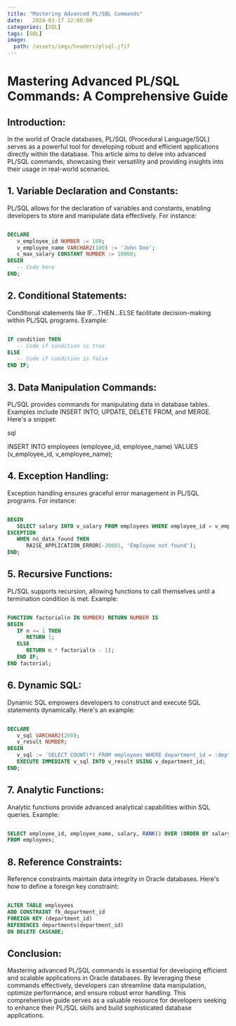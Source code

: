 ```yaml
---
title: "Mastering Advanced PL/SQL Commands"
date:   2024-03-17 22:00:00
categories: [SQL]
tags: [SQL]    
image:
  path: /assets/imgs/headers/plsql.jfif
---
```


# Mastering Advanced PL/SQL Commands: A Comprehensive Guide

## Introduction:
In the world of Oracle databases, PL/SQL (Procedural Language/SQL) serves as a powerful tool for developing robust and efficient applications directly within the database. This article aims to delve into advanced PL/SQL commands, showcasing their versatility and providing insights into their usage in real-world scenarios.

## 1. Variable Declaration and Constants:
PL/SQL allows for the declaration of variables and constants, enabling developers to store and manipulate data effectively. For instance:

```sql

DECLARE
   v_employee_id NUMBER := 100;
   v_employee_name VARCHAR2(100) := 'John Doe';
   c_max_salary CONSTANT NUMBER := 10000;
BEGIN
   -- Code here
END;
```

## 2. Conditional Statements:
Conditional statements like IF...THEN...ELSE facilitate decision-making within PL/SQL programs. Example:

```sql

IF condition THEN
   -- Code if condition is true
ELSE
   -- Code if condition is false
END IF;
```

## 3. Data Manipulation Commands:
PL/SQL provides commands for manipulating data in database tables. Examples include INSERT INTO, UPDATE, DELETE FROM, and MERGE. Here's a snippet:

sql

INSERT INTO employees (employee_id, employee_name) VALUES (v_employee_id, v_employee_name);

## 4. Exception Handling:
Exception handling ensures graceful error management in PL/SQL programs. For instance:

```sql

BEGIN
   SELECT salary INTO v_salary FROM employees WHERE employee_id = v_employee_id;
EXCEPTION
   WHEN no_data_found THEN
      RAISE_APPLICATION_ERROR(-20001, 'Employee not found');
END;
```

## 5. Recursive Functions:
PL/SQL supports recursion, allowing functions to call themselves until a termination condition is met. Example:

```sql

FUNCTION factorial(n IN NUMBER) RETURN NUMBER IS
BEGIN
   IF n <= 1 THEN
      RETURN 1;
   ELSE
      RETURN n * factorial(n - 1);
   END IF;
END factorial;
```

## 6. Dynamic SQL:
Dynamic SQL empowers developers to construct and execute SQL statements dynamically. Here's an example:

```sql

DECLARE
   v_sql VARCHAR2(200);
   v_result NUMBER;
BEGIN
   v_sql := 'SELECT COUNT(*) FROM employees WHERE department_id = :dept_id';
   EXECUTE IMMEDIATE v_sql INTO v_result USING v_department_id;
END;
```

## 7. Analytic Functions:
Analytic functions provide advanced analytical capabilities within SQL queries. Example:

```sql

SELECT employee_id, employee_name, salary, RANK() OVER (ORDER BY salary DESC) AS salary_rank
FROM employees;
```
## 8. Reference Constraints:
Reference constraints maintain data integrity in Oracle databases. Here's how to define a foreign key constraint:

```sql

ALTER TABLE employees
ADD CONSTRAINT fk_department_id
FOREIGN KEY (department_id)
REFERENCES departments(department_id)
ON DELETE CASCADE;
```
## Conclusion:
Mastering advanced PL/SQL commands is essential for developing efficient and scalable applications in Oracle databases. By leveraging these commands effectively, developers can streamline data manipulation, optimize performance, and ensure robust error handling. This comprehensive guide serves as a valuable resource for developers seeking to enhance their PL/SQL skills and build sophisticated database applications.
